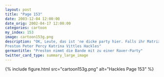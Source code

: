 ```yaml
---
layout: post
title: "Page 153"
date: 2003-12-04 12:00:00
date_orig: 2002-04-17 12:00:00
categories: cartoon
my_index: 153
image: cartoon153g.png
description: "OK, Leute, das ist 'ne dicke party hier. Falls ihr Matrix gesehen habt, wisst ihr das nur coole hacker hier rumhängen Bist du dir sicher Natürlich. der ort hier zieht hacker, programmierer und cracker an cool jo....welche linux distri bevorzugst du hau ab, geek
Preston Peter Percy Katrina Vittles Hackles"
germantitle: "Preston nimmt die Bande mit zu einer Raver-Party"
twitter_card_type: summary_large_image
---
```


{% include figure.html src="cartoon153g.png" alt="Hackles Page 153"  %}
